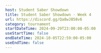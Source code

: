 ```yaml
---
host: Student Saber Showdown
title: Student Saber Showdown - Week 4
url: https://discord.gg/Qa8wJ858v6
category: tournament
startDateTime: 2024-09-29T23:00:00-05:00
useStartTime: false
endDateTime: 2024-10-05T22:59:00-05:00
useEndTime: false
---
```

